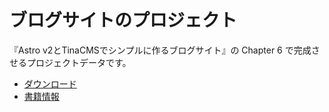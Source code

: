 # ブログサイトのプロジェクト

『Astro v2とTinaCMSでシンプルに作るブログサイト』の Chapter 6 で完成させるプロジェクトデータです。

- [ダウンロード](https://github.com/ebisucom/astro-v2-blog)
- [書籍情報](https://ep.ebisu.com/astro-v2-blog/)